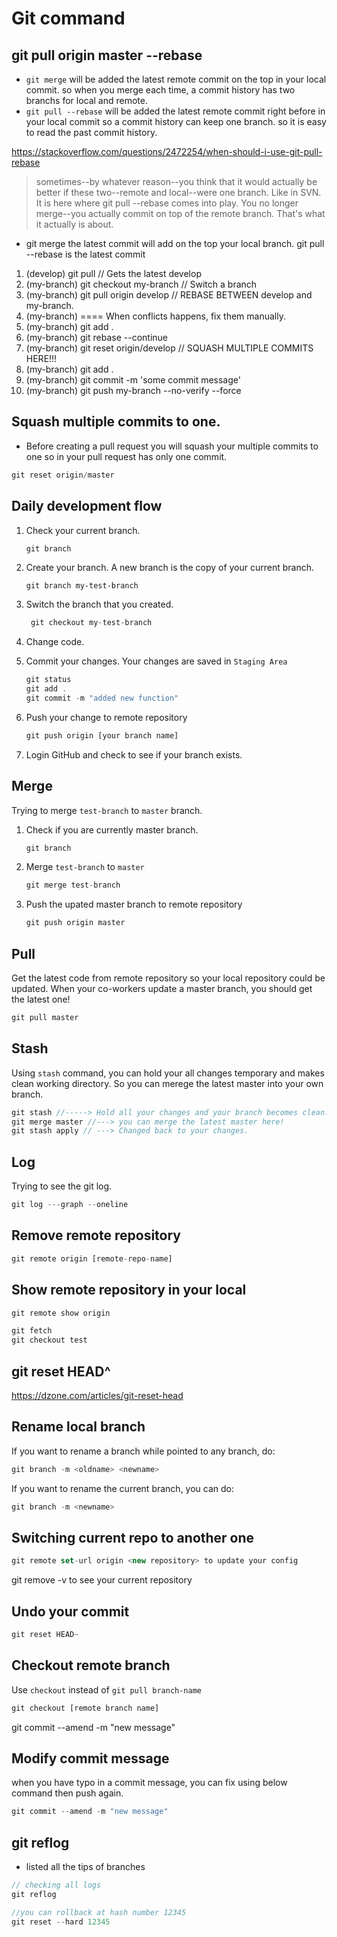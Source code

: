 # Git command

## git pull origin master --rebase

- `git merge` will be added the latest remote commit on the top in your local commit. so when you merge each time, a commit history has two branchs for local and remote.
- `git pull --rebase` will be added the latest remote commit right before in your local commit so a commit history can keep one branch. so it is easy to read the past commit history.
 
https://stackoverflow.com/questions/2472254/when-should-i-use-git-pull-rebase

>sometimes--by whatever reason--you think that it would actually be better if these two--remote and local--were one branch. Like in SVN. It is here where git pull --rebase comes into play. You no longer merge--you actually commit on top of the remote branch. That's what it actually is about.
- git merge the latest commit will add on the top your local branch. git pull --rebase is the latest commit 

1. (develop) git pull                     // Gets the latest develop
2. (my-branch) git checkout my-branch     // Switch a branch
3. (my-branch) git pull origin develop  // REBASE BETWEEN develop and my-branch.
4. (my-branch) ==== When conflicts happens, fix them manually. 
6. (my-branch) git add .
5. (my-branch) git rebase --continue
7. (my-branch) git reset origin/develop // SQUASH MULTIPLE COMMITS HERE!!! 
8. (my-branch) git add .
9. (my-branch) git commit -m 'some commit message'
10. (my-branch) git push my-branch --no-verify --force

## Squash multiple commits to one.

- Before creating a pull request you will squash your multiple commits to one so in your pull request has only one commit.

```js
git reset origin/master
```

## Daily development flow

1. Check your current branch.

   ```js
   git branch
   ```

2. Create your branch. A new branch is the copy of your current branch.

   ```
   git branch my-test-branch
   ```

3. Switch the branch that you created.

   ```js
    git checkout my-test-branch
   ```

4. Change code.

5. Commit your changes. Your changes are saved in `Staging Area`

   ```js
   git status
   git add .
   git commit -m "added new function"
   ```

6. Push your change to remote repository

   ```js
   git push origin [your branch name]
   ```

7. Login GitHub and check to see if your branch exists.

## Merge

Trying to merge `test-branch` to `master` branch.

1. Check if you are currently master branch.
   ```js
   git branch
   ```
2. Merge `test-branch` to `master`
   ```js
   git merge test-branch
   ```
3. Push the upated master branch to remote repository
   ```js
   git push origin master
   ```

## Pull

Get the latest code from remote repository so your local repository could be updated. When your co-workers update a master branch, you should get the latest one!

```js
git pull master
```

## Stash

Using `stash` command, you can hold your all changes temporary and makes clean working directory. So you can merege the latest master into your own branch.

```js
git stash //-----> Hold all your changes and your branch becomes clean.
git merge master //---> you can merge the latest master here!
git stash apply	// ---> Changed back to your changes.
```

## Log

Trying to see the git log.

```js
git log ---graph --oneline
```




## Remove remote repository

```js
git remote origin [remote-repo-name]
```

## Show remote repository in your local

```js
git remote show origin

git fetch
git checkout test
```

## git reset HEAD^

https://dzone.com/articles/git-reset-head

   
## Rename local branch
If you want to rename a branch while pointed to any branch, do:

```js
git branch -m <oldname> <newname>
```  
   
If you want to rename the current branch, you can do:
   
```js
git branch -m <newname>   
```

## Switching current repo to another one

```js
git remote set-url origin <new repository> to update your config
```   
git remove -v to see your current repository


## Undo your commit 

```js
git reset HEAD~
```
## Checkout remote branch

Use `checkout` instead of `git pull branch-name`

```js
git checkout [remote branch name]
```
   
git commit --amend -m "new message"

## Modify commit message

when you have typo in a commit message, you can fix using below command then push again.

```js
git commit --amend -m "new message"
```
   
## git reflog 
- listed all the tips of branches 

```js
// checking all logs
git reflog

//you can rollback at hash number 12345 
git reset --hard 12345
```

<br /><br /><br /><br /><br /><br /><br /><br /><br /><br /><br />
<br /><br /><br /><br /><br /><br /><br /><br /><br /><br /><br />

